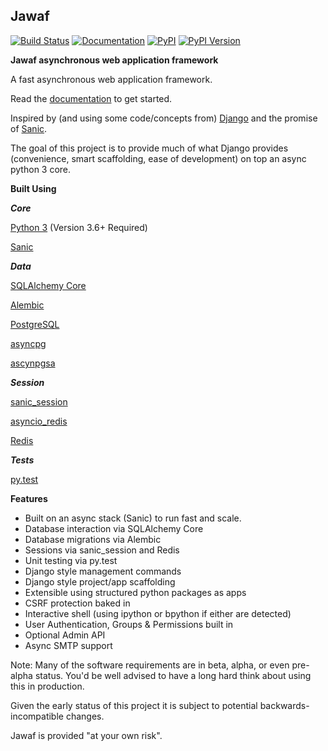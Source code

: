 
## Jawaf ##

[![Build Status](https://travis-ci.org/danpozmanter/jawaf.svg?branch=master)](https://travis-ci.org/danpozmanter/jawaf)
[![Documentation](https://readthedocs.org/projects/jawaf/badge/?version=latest)](http://jawaf.readthedocs.io/en/latest/?badge=latest)
[![PyPI](https://img.shields.io/pypi/v/jawaf.svg)](https://pypi.python.org/pypi/jawaf/)
[![PyPI Version](https://img.shields.io/pypi/pyversions/jawaf.svg)](https://pypi.python.org/pypi/jawaf/)

**Jawaf asynchronous web application framework**

A fast asynchronous web application framework.

Read the [documentation](http://jawaf.readthedocs.io) to get started.

Inspired by (and using some code/concepts from) [Django](https://www.djangoproject.com/) and the promise of [Sanic](https://github.com/channelcat/sanic).

The goal of this project is to provide much of what Django provides (convenience, smart scaffolding, ease of development) on top an async python 3 core.

**Built Using**

***Core***

[Python 3](https://www.python.org/) (Version 3.6+ Required)

[Sanic](https://github.com/channelcat/sanic)

***Data***

[SQLAlchemy Core](http://docs.sqlalchemy.org/en/latest/core/)

[Alembic](http://alembic.zzzcomputing.com/en/latest/)

[PostgreSQL](https://www.postgresql.org/)

[asyncpg](https://github.com/MagicStack/asyncpg)

[ascynpgsa](https://github.com/CanopyTax/asyncpgsa)

***Session***

[sanic_session](https://github.com/subyraman/sanic_session)

[asyncio_redis](https://github.com/jonathanslenders/asyncio-redis)

[Redis](https://redis.io/)

***Tests***

[py.test](http://doc.pytest.org/en/latest/)

**Features**

* Built on an async stack (Sanic) to run fast and scale.
* Database interaction via SQLAlchemy Core
* Database migrations via Alembic
* Sessions via sanic_session and Redis
* Unit testing via py.test
* Django style management commands
* Django style project/app scaffolding
* Extensible using structured python packages as apps
* CSRF protection baked in
* Interactive shell (using ipython or bpython if either are detected)
* User Authentication, Groups & Permissions built in
* Optional Admin API
* Async SMTP support

Note: Many of the software requirements are in beta, alpha, or even pre-alpha status.
You'd be well advised to have a long hard think about using this in production.

Given the early status of this project it is subject to potential backwards-incompatible changes.

Jawaf is provided "at your own risk".
